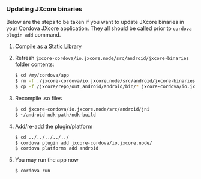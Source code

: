 ### Updating JXcore binaries

Below are the steps to be taken if you want to update JXcore binaries in your Cordova JXcore application.
They all should be called prior to `cordova plugin add` command.

1. [Compile as a Static Library](https://github.com/jxcore/jxcore/blob/master/doc/Android_Compile.md#compile-as-a-static-library)
2. Refresh `jxcore-cordova/io.jxcore.node/src/android/jxcore-binaries` folder contents:

    ```bash
    $ cd /my/cordova/app
    $ rm -f ./jxcore-cordova/io.jxcore.node/src/android/jxcore-binaries/*
    $ cp -f /jxcore/repo/out_android/android/bin/* jxcore-cordova/io.jxcore.node/src/android/jxcore-binaries/
    ```

3. Recompile .so files

    ```bash
    $ cd jxcore-cordova/io.jxcore.node/src/android/jni
    $ ~/android-ndk-path/ndk-build
    ```

4. Add/re-add the plugin/platform

    ```bash
    $ cd ../../../../../
    $ cordova plugin add jxcore-cordova/io.jxcore.node/
    $ cordova platforms add android
    ```
    
5. You may run the app now

    ```bash
    $ cordova run
    ```
